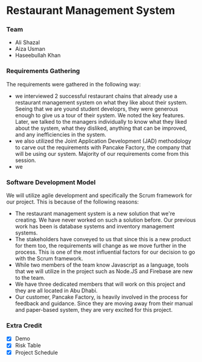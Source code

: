 # Restaurant Management System

### Team 
- Ali Shazal
- Aiza Usman
- Haseebullah Khan

### Requirements Gathering
The requirements were gathered in the following way:
- we interviewed 2 successful restaurant chains that already use a restaurant management system on what they like about their system. Seeing that we are yound student developrs, they were generous enough to give us a tour of their system. We noted the key features. Later, we talked to the managers individually to know what they liked about the system, what they disliked, anything that can be improved, and any inefficiencies in the system.
- we also utilized the Joint Application Development (JAD) methodology to carve out the requirements with Pancake Factory, the company that will be using our system. Majority of our requirements come from this session.
- we 

### Software Development Model

We will utilize agile development and specifically the Scrum framework for our project. This is because of the following reasons:
- The restaurant management system is a new solution that we're creating. We have never worked on such a solution before. Our previous work has been is database systems and inventory management systems.
- The stakeholders have conveyed to us that since this is a new product for them too, the requirements will change as we move further in the process. This is one of the most influential factors for our decision to go with the Scrum framework.
- While two members of the team know Javascript as a language, tools that we will utilize in the project such as Node.JS and Firebase are new to the team.
- We have three dedicated members that will work on this project and they are all located in Abu Dhabi.
- Our customer, Pancake Factory, is heavily involved in the process for feedback and guidance. Since they are moving away from their manual and paper-based system, they are very excited for this project.

### Extra Credit
- [x] Demo
- [x] Risk Table
- [x] Project Schedule
